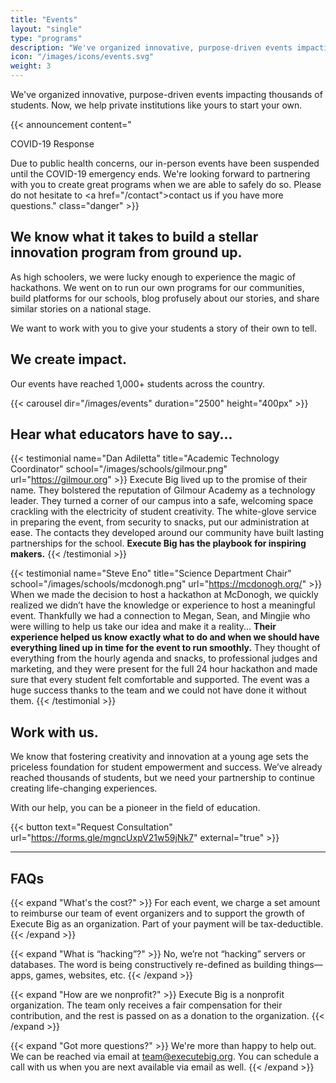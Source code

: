```yaml
---
title: "Events"
layout: "single"
type: "programs"
description: "We've organized innovative, purpose-driven events impacting thousands of students. Now, we help private institutions like yours to start your own."
icon: "/images/icons/events.svg"
weight: 3
---
```


We've organized innovative, purpose-driven events impacting thousands of students. Now, we help private institutions like yours to start your own.

<!-- Announcement Block -->
{{< announcement content="<p class='title'>COVID-19 Response</p>Due to public health concerns, our in-person events have been suspended until the COVID-19 emergency ends. We're looking forward to partnering with you to create great programs when we are able to safely do so. Please do not hesitate to <a href=\"/contact\">contact us</a> if you have more questions." class="danger" >}}

## We know what it takes to build a stellar innovation program from ground up.

As high schoolers, we were lucky enough to experience the magic of hackathons. We went on to run our own programs for our communities, build platforms for our schools, blog profusely about our stories, and share similar stories on a national stage.

We want to work with you to give your students a story of their own to tell.

## We create impact.

Our events have reached 1,000+ students across the country.

{{< carousel dir="/images/events" duration="2500" height="400px" >}}

## Hear what educators have to say...

{{< testimonial name="Dan Adiletta" title="Academic Technology Coordinator" school="/images/schools/gilmour.png" url="https://gilmour.org" >}}
Execute Big lived up to the promise of their name. They bolstered the reputation of Gilmour Academy as a technology leader. They turned a corner of our campus into a safe, welcoming space crackling with the electricity of student creativity. The white-glove service in preparing the event, from security to snacks, put our administration at ease. The contacts they developed around our community have built lasting partnerships for the school. **Execute Big has the playbook for inspiring makers.**
{{< /testimonial >}}

{{< testimonial name="Steve Eno" title="Science Department Chair" school="/images/schools/mcdonogh.png" url="https://mcdonogh.org/" >}}
When we made the decision to host a hackathon at McDonogh, we quickly realized we didn’t have the knowledge or experience to host a meaningful event. Thankfully we had a connection to Megan, Sean, and Mingjie who were willing to help us take our idea and make it a reality... **Their experience helped us know exactly what to do and when we should have everything lined up in time for the event to run smoothly.** They thought of everything from the hourly agenda and snacks, to professional judges and marketing, and they were present for the full 24 hour hackathon and made sure that every student felt comfortable and supported. The event was a huge success thanks to the team and we could not have done it without them.
{{< /testimonial >}}

## Work with us.

We know that fostering creativity and innovation at a young age sets the priceless foundation for student empowerment and success. We’ve already reached thousands of students, but we need your partnership to continue creating life-changing experiences.

With our help, you can be a pioneer in the field of education.

{{< button text="Request Consultation" url="https://forms.gle/mgncUxpV21w59jNk7" external="true" >}}

---

## FAQs

{{< expand "What's the cost?" >}}
For each event, we charge a set amount to reimburse our team of event organizers and to support the growth of Execute Big as an organization. Part of your payment will be tax-deductible.
{{< /expand >}}

{{< expand "What is “hacking”?" >}}
No, we’re not “hacking” servers or databases. The word is being constructively re-defined as building things—apps, games, websites, etc.
{{< /expand >}}

{{< expand "How are we nonprofit?" >}}
Execute Big is a nonprofit organization. The team only receives a fair compensation for their contribution, and the rest is passed on as a donation to the organization.
{{< /expand >}}

{{< expand "Got more questions?" >}}
We're more than happy to help out. We can be reached via email at team@executebig.org. You can schedule a call with us when you are next available via email as well.
{{< /expand >}}
